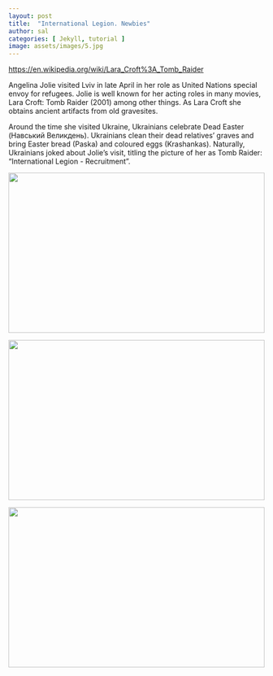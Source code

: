 ```yaml
---
layout: post
title:  "International Legion. Newbies"
author: sal
categories: [ Jekyll, tutorial ]
image: assets/images/5.jpg
---
```

https://en.wikipedia.org/wiki/Lara_Croft%3A_Tomb_Raider

Angelina Jolie visited Lviv in late April in her role as United Nations special envoy for refugees. Jolie is well known for her acting roles in many movies, Lara Croft: Tomb Raider (2001) among other things. As Lara Croft she obtains ancient artifacts from old gravesites. 

Around the time she visited Ukraine, Ukrainians celebrate Dead Easter (Навський Великдень). Ukrainians clean their dead relatives’ graves and bring Easter bread (Paska) and coloured eggs (Krashankas).
Naturally, Ukrainians joked about Jolie’s visit, titling the picture of her as Tomb Raider: “International Legion - Recruitment”. 

<p><image style="width:100%;" height="315" src="https://www.todayfm.co.nz/content/dam/mws-sites-nextgen/images/today-fm/22/05/Angelina-Jolie-Ukraine-Lviv-Web.jpg" frameborder="0" allowfullscreen></image></p>
<p><image style="width:100%;" height="315" src="https://www.dailyhindnews.com/wp-content/uploads/2020/10/Lara-Croft-Tomb-Raider-on-W9-the-film-of-reconciliation.jpg" frameborder="0" allowfullscreen></image></p>
<p><image style="width:100%;" height="315" src="http://polissia.net/wp-content/uploads/2017/04/%D1%81-1.jpg" frameborder="0" allowfullscreen></image></p>


